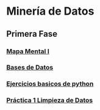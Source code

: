 # Minería de Datos

## Primera Fase
### [Mapa Mental I](MapaMental_1_1816658.pdf)
### [Bases de Datos](https://github.com/LeslieSosa/Mineria-de-Datos-003/blob/main/Ej1_BasesDatos_Equipo_2.pdf)
### [Ejercicios basicos de python](Ej_Python_1816658.ipynb)
### [Práctica 1 Limpieza de Datos](https://github.com/LeslieSosa/Mineria-de-Datos-003/blob/main/Ej_Limpieza_Equipo2.ipynb)
